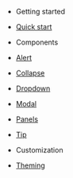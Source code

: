 - Getting started
 - [Quick start](/quickstart)

- Components
 - [Alert](/alert)
 - [Collapse](/collapse)
 - [Dropdown](/dropdown)
 - [Modal](/modal)
 - [Panels](/panels)
 - [Tip](/tip)

- Customization
 - [Theming](/styles)
